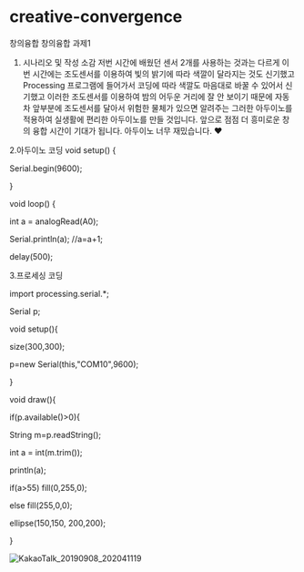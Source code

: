# creative-convergence
창의융합
창의융합 과제1
1. 시나리오 및 작성 소감
저번 시간에 배웠던 센서 2개를 사용하는 것과는 다르게 이번 시간에는 조도센서를 이용하여 빛의 밝기에 따라 색깔이 달라지는 것도 신기했고 Processing 프로그램에 들어가서 코딩에 따라 색깔도 마음대로 바꿀 수 있어서 신기했고 이러한 조도센서를 이용하여 밤의 어두운 거리에 잘 안 보이기 때문에 자동차 앞부분에 조도센서를 달아서 위험한 물체가 있으면 알려주는 그러한 아두이노를 적용하여 실생활에 편리한 아두이노를 만들 것입니다. 앞으로 점점 더 흥미로운 창의 융합 시간이 기대가 됩니다. 아두이노 너무 재밌습니다. ♥


2.아두이노 코딩
void setup() {  

  Serial.begin(9600);
  
}

void loop() {

  int a = analogRead(A0);
  
  Serial.println(a); //a=a+1;
  
  delay(500);
  
  3.프로세싱 코딩
  
  import processing.serial.*;
  
Serial p;

void setup(){

  size(300,300);
  
  p=new Serial(this,"COM10",9600);
  
}

void draw(){

  if(p.available()>0){
  
   String m=p.readString();
    
   int a = int(m.trim());
    
   println(a);
    
   if(a>55) fill(0,255,0);
    
   else      fill(255,0,0);
    
   ellipse(150,150, 200,200);
    
 }
 
 ![KakaoTalk_20190908_202041119](https://user-images.githubusercontent.com/50895748/66594909-f1924580-ebd4-11e9-8abe-f11ad36b2841.jpg)

